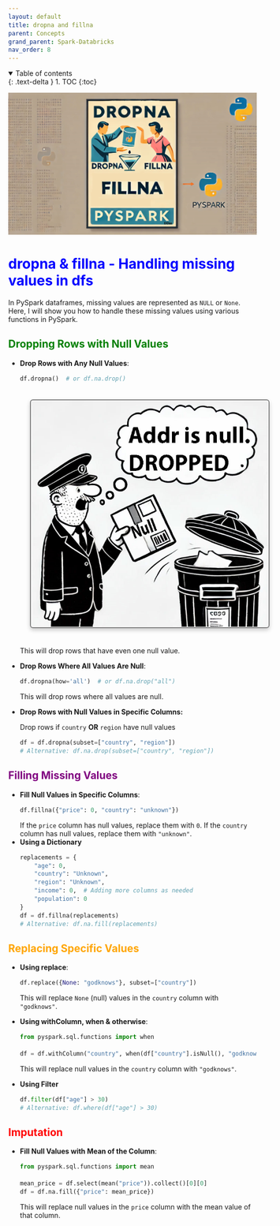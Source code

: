 ```yaml
---
layout: default
title: dropna and fillna
parent: Concepts
grand_parent: Spark-Databricks
nav_order: 8
---
```


<details open markdown="block">
  <summary>
    Table of contents
  </summary>
  {: .text-delta }
1. TOC
{:toc}
</details>

![](images/custom-image-2024-07-11-19-44-47.png)

# <span style="color:blue">dropna & fillna - Handling missing values in dfs</span>

In PySpark dataframes, missing values are represented as `NULL` or `None`. Here, I will show you how to handle these missing values using various functions in PySpark.


## <span style="color:green">Dropping Rows with Null Values</span>

- **Drop Rows with Any Null Values**:
  ```python
  df.dropna()  # or df.na.drop()
  ```
  
  <img src="images/custom-image-2024-07-11-15-39-31.png"  style="
      border: 2px solid gray;
      border-radius: 6px;
      box-shadow: 0px 4px 8px rgba(0, 0, 0, 0.2);
      margin: 20px;
      padding: 1px;
      width: 200; /* Maintain aspect ratio */
      height: 200; /* Maintain aspect ratio */
      transition: transform 0.2s;
  " />

  This will drop rows that have even one null value.
  

- **Drop Rows Where All Values Are Null**:
  ```python
  df.dropna(how='all')  # or df.na.drop("all")
  ```
  This will drop rows where all values are null.

- **Drop Rows with Null Values in Specific Columns:**

  Drop rows if `country` **OR** `region` have null values
  ```python
  df = df.dropna(subset=["country", "region"])
  # Alternative: df.na.drop(subset=["country", "region"])
  ```

## <span style="color:purple">Filling Missing Values</span>

- **Fill Null Values in Specific Columns**:
  ```python
  df.fillna({"price": 0, "country": "unknown"})
  ```
  If the `price` column has null values, replace them with `0`. If the `country` column has null values, replace them with `"unknown"`.
- **Using a Dictionary**
  ```python
  replacements = {
      "age": 0,
      "country": "Unknown",
      "region": "Unknown",
      "income": 0,  # Adding more columns as needed
      "population": 0
  }
  df = df.fillna(replacements)
  # Alternative: df.na.fill(replacements)
  ```

## <span style="color:orange">Replacing Specific Values</span>

- **Using replace**:
  ```python
  df.replace({None: "godknows"}, subset=["country"])
  ```
  This will replace `None` (null) values in the `country` column with `"godknows"`.

- **Using withColumn, when & otherwise**:
  ```python
  from pyspark.sql.functions import when

  df = df.withColumn("country", when(df["country"].isNull(), "godknows").otherwise(df["country"]))
  ```
  This will replace null values in the `country` column with `"godknows"`.

 - **Using Filter**
   ```python
   df.filter(df["age"] > 30)
   # Alternative: df.where(df["age"] > 30)
   ```

## <span style="color:red">Imputation</span>

- **Fill Null Values with Mean of the Column**:
  ```python
  from pyspark.sql.functions import mean

  mean_price = df.select(mean("price")).collect()[0][0]
  df = df.na.fill({"price": mean_price})
  ```
  This will replace null values in the `price` column with the mean value of that column.